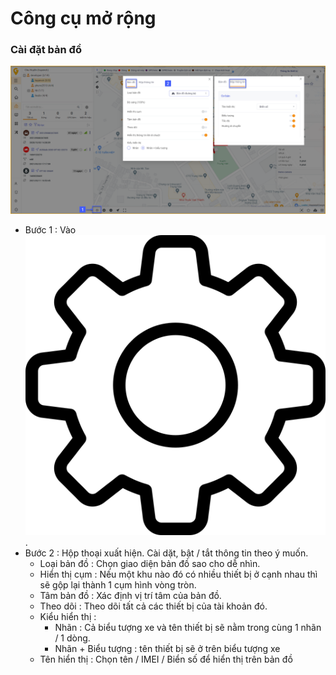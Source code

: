 # Công cụ mở rộng
### Cài đặt bản đồ 
<span style="display:block;text-align:center">![Interface Web](/docs/assets/images/web-interface/map/setting-map.png)

- Bước 1 : Vào <span class="icon-left ">![Ok](/docs/assets/images/web-interface/icon/SVG/settings.svg).
- Bước 2 : Hộp thoại xuất hiện. Cài dặt, bật / tắt thông tin theo ý muốn.
    - Loại bản đồ : Chọn giao diện bản đồ sao cho dễ nhìn.
    - Hiển thị cụm : Nếu một khu nào đó có nhiều thiết bị ở cạnh nhau thì sẽ gộp lại thành 1 cụm hình vòng tròn.
    - Tâm bản đồ : Xác định vị trí tâm của bản đồ.
    - Theo dõi : Theo dõi tất cả các thiết bị của tài khoản đó.
    - Kiểu hiển thị : 
        - Nhãn : Cả biểu tượng xe và tên thiết bị sẽ nằm trong cùng 1 nhãn / 1 dòng.
        - Nhãn + Biểu tượng : tên thiết bị sẽ ở trên biểu tượng xe
    - Tên hiển thị : Chọn tên / IMEI / Biển số để hiển thị trên bản đồ
